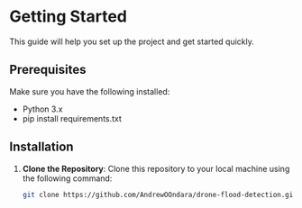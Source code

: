 # Getting Started

This guide will help you set up the project and get started quickly.

## Prerequisites
Make sure you have the following installed:
- Python 3.x
- pip install requirements.txt

## Installation

1. **Clone the Repository**:
   Clone this repository to your local machine using the following command:
   ```bash
   git clone https://github.com/AndrewOOndara/drone-flood-detection.git
